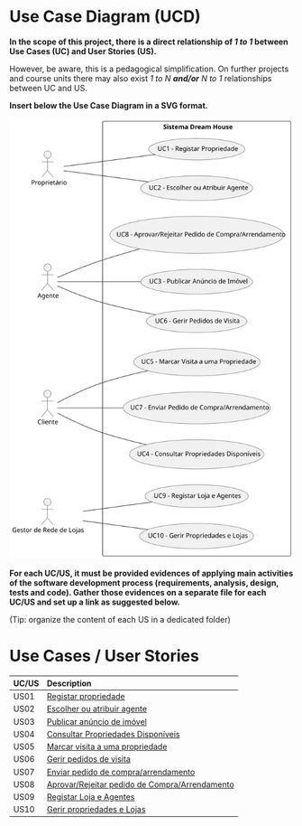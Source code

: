 # Use Case Diagram (UCD)

**In the scope of this project, there is a direct relationship of _1 to 1_ between Use Cases (UC) and User Stories (US).**

However, be aware, this is a pedagogical simplification. On further projects and course units there may also exist _1 to N **and/or** N to 1_ relationships between UC and US.

**Insert below the Use Case Diagram in a SVG format.**

![Use Case Diagram](UCD.svg)

**For each UC/US, it must be provided evidences of applying main activities of the software development process (requirements, analysis, design, tests and code). Gather those evidences on a separate file for each UC/US and set up a link as suggested below.**

(Tip: organize the content of each US in a dedicated folder)

# Use Cases / User Stories
| UC/US | Description                                                    |                   
|:------|:---------------------------------------------------------------|
| US01  | [Registar propriedade](US01/US01.md)                           |
| US02  | [Escolher ou atribuir agente](US02/US02.md)                    |
| US03  | [Publicar anúncio de imóvel](US01/US01.md)                     |
| US04  | [Consultar Propriedades Disponíveis](US99/US99.md)             
| US05  | [Marcar visita a uma propriedade](US01/US01.md)                |
| US06  | [Gerir pedidos de visita](US01/US01.md)                        |
| US07  | [Enviar pedido de compra/arrendamento](US01/US01.md)           |
| US08  | [Aprovar/Rejeitar pedido de Compra/Arrendamento](US01/US01.md) |
| US09  | [Registar Loja e Agentes](US01/US01.md)                        || US05  |
| US10  | [Gerir propriedades e Lojas](US01/US01.md)                     |
